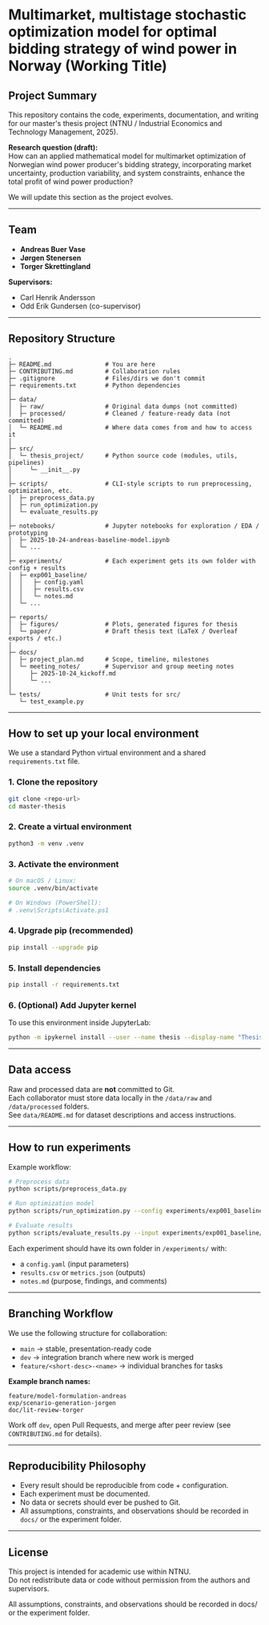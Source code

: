 # Multimarket, multistage stochastic optimization model for optimal bidding strategy of wind power in Norway (Working Title)

## Project Summary
This repository contains the code, experiments, documentation, and writing for our master's thesis project (NTNU / Industrial Economics and Technology Management, 2025).

**Research question (draft):**  
How can an applied mathematical model for multimarket optimization of Norwegian wind power producer's bidding strategy, incorporating market uncertainty, production variability, and system constraints, enhance the total profit of wind power production?

We will update this section as the project evolves.

---

## Team
- **Andreas Buer Vase**  
- **Jørgen Stenersen**  
- **Torger Skrettingland**

**Supervisors:**  
- Carl Henrik Andersson  
- Odd Erik Gundersen (co-supervisor)

---

## Repository Structure

```
.
├─ README.md               # You are here
├─ CONTRIBUTING.md         # Collaboration rules
├─ .gitignore              # Files/dirs we don't commit
├─ requirements.txt        # Python dependencies
│
├─ data/
│  ├─ raw/                 # Original data dumps (not committed)
│  ├─ processed/           # Cleaned / feature-ready data (not committed)
│  └─ README.md            # Where data comes from and how to access it
│
├─ src/
│  └─ thesis_project/      # Python source code (modules, utils, pipelines)
│     └─ __init__.py
│
├─ scripts/                # CLI-style scripts to run preprocessing, optimization, etc.
│  ├─ preprocess_data.py
│  ├─ run_optimization.py
│  └─ evaluate_results.py
│
├─ notebooks/              # Jupyter notebooks for exploration / EDA / prototyping
│  ├─ 2025-10-24-andreas-baseline-model.ipynb
│  └─ ...
│
├─ experiments/            # Each experiment gets its own folder with config + results
│  ├─ exp001_baseline/
│  │   ├─ config.yaml
│  │   ├─ results.csv
│  │   └─ notes.md
│  └─ ...
│
├─ reports/
│  ├─ figures/             # Plots, generated figures for thesis
│  └─ paper/               # Draft thesis text (LaTeX / Overleaf exports / etc.)
│
├─ docs/
│  ├─ project_plan.md      # Scope, timeline, milestones
│  └─ meeting_notes/       # Supervisor and group meeting notes
│     ├─ 2025-10-24_kickoff.md
│     └─ ...
│
└─ tests/                  # Unit tests for src/
   └─ test_example.py
```

---

## How to set up your local environment

We use a standard Python virtual environment and a shared `requirements.txt` file.

### 1. Clone the repository
```bash
git clone <repo-url>
cd master-thesis
```

### 2. Create a virtual environment
```bash
python3 -m venv .venv
```

### 3. Activate the environment
```bash
# On macOS / Linux:
source .venv/bin/activate

# On Windows (PowerShell):
# .venv\Scripts\Activate.ps1
```

### 4. Upgrade pip (recommended)
```bash
pip install --upgrade pip
```

### 5. Install dependencies
```bash
pip install -r requirements.txt
```

### 6. (Optional) Add Jupyter kernel
To use this environment inside JupyterLab:
```bash
python -m ipykernel install --user --name thesis --display-name "Thesis"
```

---

## Data access

Raw and processed data are **not** committed to Git.  
Each collaborator must store data locally in the `/data/raw` and `/data/processed` folders.  
See `data/README.md` for dataset descriptions and access instructions.

---

## How to run experiments

Example workflow:
```bash
# Preprocess data
python scripts/preprocess_data.py

# Run optimization model
python scripts/run_optimization.py --config experiments/exp001_baseline/config.yaml

# Evaluate results
python scripts/evaluate_results.py --input experiments/exp001_baseline/results.csv
```

Each experiment should have its own folder in `/experiments/` with:
- a `config.yaml` (input parameters)
- `results.csv` or `metrics.json` (outputs)
- `notes.md` (purpose, findings, and comments)

---

## Branching Workflow

We use the following structure for collaboration:

- `main` → stable, presentation-ready code  
- `dev` → integration branch where new work is merged  
- `feature/<short-desc>-<name>` → individual branches for tasks  

**Example branch names:**
```
feature/model-formulation-andreas
exp/scenario-generation-jorgen
doc/lit-review-torger
```

Work off `dev`, open Pull Requests, and merge after peer review (see `CONTRIBUTING.md` for details).

---

## Reproducibility Philosophy

- Every result should be reproducible from code + configuration.  
- Each experiment must be documented.  
- No data or secrets should ever be pushed to Git.  
- All assumptions, constraints, and observations should be recorded in `docs/` or the experiment folder.

---

## License
This project is intended for academic use within NTNU.  
Do not redistribute data or code without permission from the authors and supervisors.


All assumptions, constraints, and observations should be recorded in docs/ or the experiment folder.

